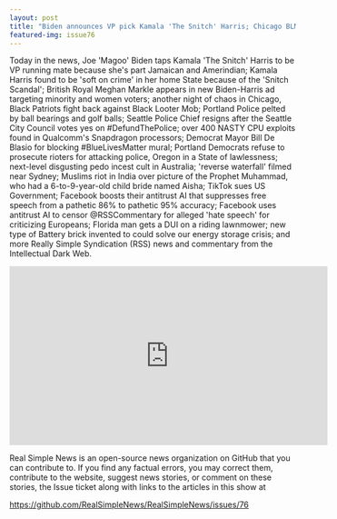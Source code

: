 ```yaml
---
layout: post
title: "Biden announces VP pick Kamala 'The Snitch' Harris; Chicago BLM demand looters be freed"
featured-img: issue76
---
```


Today in the news, Joe 'Magoo' Biden taps Kamala 'The Snitch' Harris to be VP running mate because she's part Jamaican and Amerindian; Kamala Harris found to be 'soft on crime' in her home State because of the 'Snitch Scandal'; British Royal Meghan Markle appears in new Biden-Harris ad targeting minority and women voters; another night of chaos in Chicago, Black Patriots fight back against Black Looter Mob; Portland Police pelted by ball bearings and golf balls; Seattle Police Chief resigns after the Seattle City Council votes yes on #DefundThePolice; over 400 NASTY CPU exploits found in Qualcomm's Snapdragon processors; Democrat Mayor Bill De Blasio for blocking #BlueLivesMatter mural; Portland Democrats refuse to prosecute rioters for attacking police, Oregon in a State of lawlessness; next-level disgusting pedo incest cult in Australia; 'reverse waterfall' filmed near Sydney; Muslims riot in India over picture of the Prophet Muhammad, who had a 6-to-9-year-old child bride named Aisha; TikTok sues US Government; Facebook boosts their antitrust AI that suppresses free speech from a pathetic 86% to pathetic 95% accuracy; Facebook uses antitrust AI to censor @RSSCommentary for alleged 'hate speech' for criticizing Europeans; Florida man gets a DUI on a riding lawnmower; new type of Battery brick invented to could solve our energy storage crisis; and more Really Simple Syndication (RSS) news and commentary from the Intellectual Dark Web.

<iframe width="560" height="315" src="https://www.youtube.com/embed/dTjvfvdp2nI
" frameborder="0" allow="accelerometer; autoplay; encrypted-media; gyroscope; picture-in-picture" allowfullscreen></iframe>

Real Simple News is an open-source news organization on GitHub that you can contribute to. If you find any factual errors, you may correct them, contribute to the website, suggest news stories, or comment on these stories, the Issue ticket along with links to the articles in this show at 

<https://github.com/RealSimpleNews/RealSimpleNews/issues/76>

